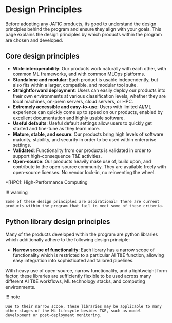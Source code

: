 # Design Principles

Before adopting any JATIC products, its good to understand the design principles behind the program and ensure they align with your goals. This page explains the design principles by which products within the program are chosen and developed.

## Core design principles

- **Wide interoperability**: Our products work naturally with each other, with common ML frameworks, and with common MLOps platforms.
- **Standalone and modular**: Each product is usable independently, but also fits within a larger, compatible, and modular tool suite.
- **Straightforward deployment**: Users can easily deploy our products into their own environments at various classification levels, whether they are local machines, on-prem servers, cloud servers, or HPC.
- **Extremely accessible and easy-to-use**: Users with limited AI/ML experience can quickly come up to speed on our products, enabled by excellent documentation and highly usable software.
- **Useful defaults**: Useful default settings allow users to quickly get started and fine-tune as they learn more.
- **Mature, stable, and secure**: Our products bring high levels of software maturity, stability, and security in order to be used within enterprise settings.
- **Validated**: Functionality from our products is validated in order to support high-consequence T&E activities.
- **Open-source**: Our products heavily make use of, build upon, and contribute to the open-source community. They are available freely with open-source licenses. No vendor lock-in, no reinventing the wheel.

*[HPC]: High-Performance Computing

!!! warning

    Some of these design principles are aspirational! There are current products within the program that fail to meet some of these criteria. 

## Python library design principles

Many of the products developed within the program are python libraries which additionally adhere to the following design principle:

- **Narrow scope of functionality**: Each library has a narrow scope of functionality which is restricted to a particular AI T&E function, allowing easy integration into sophisticated and tailored pipelines.

With heavy use of open-source, narrow functionality, and a lightweight form factor, these libraries are sufficiently flexible to be used across many different AI T&E workflows, ML technology stacks, and computing environments.

!!! note

    Due to their narrow scope, these libraries may be applicable to many other stages of the ML lifecycle besides T&E, such as model development or post-deployment monitoring.
